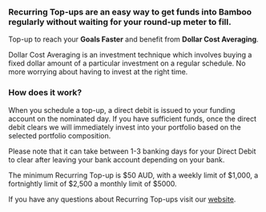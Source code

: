 ### Recurring Top-ups are an easy way to get funds into Bamboo regularly without waiting for your round-up meter to fill.


Top-up to reach your **Goals Faster** and benefit from **Dollar Cost Averaging**.

Dollar Cost Averaging is an investment technique which involves buying a fixed dollar amount of a particular investment on a regular schedule. No more worrying about having to invest at the right time.


### How does it work?


When you schedule a top-up, a direct debit is issued to your funding account on the nominated day. If you have sufficient funds, once the direct debit clears we will immediately invest into your portfolio based on the selected portfolio composition.

Please note that it can take between 1-3 banking days for your Direct Debit to clear after leaving your bank account depending on your bank.

The minimum Recurring Top-up is $50 AUD, with a weekly limit of $1,000, a fortnightly limit of $2,500 a monthly limit of $5000.

If you have any questions about Recurring Top-ups visit our [website](https://getbamboo.io "Bamboo").
